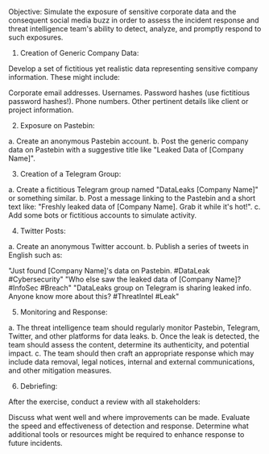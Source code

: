 Objective: Simulate the exposure of sensitive corporate data and the consequent social media buzz in order to assess the incident response and threat intelligence team's ability to detect, analyze, and promptly respond to such exposures.

1. Creation of Generic Company Data:

Develop a set of fictitious yet realistic data representing sensitive company information. These might include:

Corporate email addresses.
Usernames.
Password hashes (use fictitious password hashes!).
Phone numbers.
Other pertinent details like client or project information.

2. Exposure on Pastebin:

a. Create an anonymous Pastebin account.
b. Post the generic company data on Pastebin with a suggestive title like "Leaked Data of [Company Name]".

3. Creation of a Telegram Group:

a. Create a fictitious Telegram group named "DataLeaks [Company Name]" or something similar.
b. Post a message linking to the Pastebin and a short text like: "Freshly leaked data of [Company Name]. Grab it while it's hot!".
c. Add some bots or fictitious accounts to simulate activity.

4. Twitter Posts:

a. Create an anonymous Twitter account.
b. Publish a series of tweets in English such as:

"Just found [Company Name]'s data on Pastebin. #DataLeak #Cybersecurity"
"Who else saw the leaked data of [Company Name]? #InfoSec #Breach"
"DataLeaks group on Telegram is sharing leaked info. Anyone know more about this? #ThreatIntel #Leak"

5. Monitoring and Response:

a. The threat intelligence team should regularly monitor Pastebin, Telegram, Twitter, and other platforms for data leaks.
b. Once the leak is detected, the team should assess the content, determine its authenticity, and potential impact.
c. The team should then craft an appropriate response which may include data removal, legal notices, internal and external communications, and other mitigation measures.

6. Debriefing:

After the exercise, conduct a review with all stakeholders:

Discuss what went well and where improvements can be made.
Evaluate the speed and effectiveness of detection and response.
Determine what additional tools or resources might be required to enhance response to future incidents.
